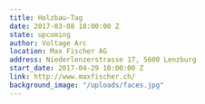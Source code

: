 ```yaml
---
title: Holzbau-Tag
date: 2017-03-08 18:00:00 Z
state: upcoming
author: Voltage Arc
location: Max Fischer AG
address: Niederlenzerstrasse 17, 5600 Lenzburg
start_date: 2017-04-29 10:00:00 Z
link: http://www.maxfischer.ch/
background_image: "/uploads/faces.jpg"
---
```

